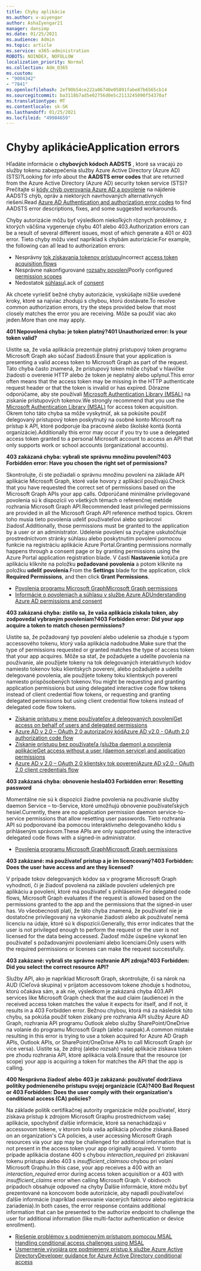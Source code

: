 ```yaml
---
title: Chyby aplikácie
ms.author: v-aiyengar
author: AshaIyengar21
manager: dansimp
ms.date: 01/25/2021
ms.audience: Admin
ms.topic: article
ms.service: o365-administration
ROBOTS: NOINDEX, NOFOLLOW
localization_priority: Normal
ms.collection: Adm_O365
ms.custom:
- "9004342"
- "7841"
ms.openlocfilehash: 2ef90b54ce222a06740e05891fabe87b6565cb14
ms.sourcegitcommit: ba3118b7ad5e02756d0e5c2113245090f54370af
ms.translationtype: MT
ms.contentlocale: sk-SK
ms.lasthandoff: 01/25/2021
ms.locfileid: "49984659"
---
```

# <a name="application-errors"></a><span data-ttu-id="90865-102">Chyby aplikácie</span><span class="sxs-lookup"><span data-stu-id="90865-102">Application errors</span></span>

<span data-ttu-id="90865-103">Hľadáte informácie o **chybových kódoch AADSTS** , ktoré sa vracajú zo služby tokenu zabezpečenia služby Azure Active Directory (Azure AD) (STS)?</span><span class="sxs-lookup"><span data-stu-id="90865-103">Looking for info about the **AADSTS error codes** that are returned from the Azure Active Directory (Azure AD) security token service (STS)?</span></span> <span data-ttu-id="90865-104">Prečítajte si [kódy chýb overovania Azure AD a povolenie](https://docs.microsoft.com/azure/active-directory/develop/reference-aadsts-error-codes) na nájdenie AADSTS chýb, opráv a niektorých navrhovaných alternatívnych riešení.</span><span class="sxs-lookup"><span data-stu-id="90865-104">Read [Azure AD Authentication and authorization error codes](https://docs.microsoft.com/azure/active-directory/develop/reference-aadsts-error-codes) to find AADSTS error descriptions, fixes, and some suggested workarounds.</span></span>

<span data-ttu-id="90865-105">Chyby autorizácie môžu byť výsledkom niekoľkých rôznych problémov, z ktorých väčšina vygeneruje chybu 401 alebo 403.</span><span class="sxs-lookup"><span data-stu-id="90865-105">Authorization errors can be a result of several different issues, most of which generate a 401 or 403 error.</span></span> <span data-ttu-id="90865-106">Tieto chyby môžu viesť napríklad k chybám autorizácie:</span><span class="sxs-lookup"><span data-stu-id="90865-106">For example, the following can all lead to authorization errors:</span></span>

- <span data-ttu-id="90865-107">Nesprávny [tok získavania tokenov prístupu](https://docs.microsoft.com/azure/active-directory/develop/reference-aadsts-error-codes)</span><span class="sxs-lookup"><span data-stu-id="90865-107">Incorrect [access token acquisition flows](https://docs.microsoft.com/azure/active-directory/develop/reference-aadsts-error-codes)</span></span> 
- <span data-ttu-id="90865-108">Nesprávne nakonfigurované [rozsahy povolení](https://docs.microsoft.com/azure/active-directory/develop/active-directory-v2-scopes)</span><span class="sxs-lookup"><span data-stu-id="90865-108">Poorly configured [permission scopes](https://docs.microsoft.com/azure/active-directory/develop/active-directory-v2-scopes)</span></span> 
- <span data-ttu-id="90865-109">Nedostatok [súhlasu](https://docs.microsoft.com/azure/active-directory/develop/active-directory-devhowto-multi-tenant-overview#understanding-user-and-admin-consent)</span><span class="sxs-lookup"><span data-stu-id="90865-109">Lack of [consent](https://docs.microsoft.com/azure/active-directory/develop/active-directory-devhowto-multi-tenant-overview#understanding-user-and-admin-consent)</span></span>

<span data-ttu-id="90865-110">Ak chcete vyriešiť bežné chyby autorizácie, vyskúšajte nižšie uvedené kroky, ktoré sa najviac zhodujú s chybou, ktorú dostávate.</span><span class="sxs-lookup"><span data-stu-id="90865-110">To resolve common authorization errors, try the steps provided below that most closely matches the error you are receiving.</span></span> <span data-ttu-id="90865-111">Môže sa použiť viac ako jeden.</span><span class="sxs-lookup"><span data-stu-id="90865-111">More than one may apply.</span></span>

<span data-ttu-id="90865-112">**401 Nepovolená chyba: je token platný?**</span><span class="sxs-lookup"><span data-stu-id="90865-112">**401 Unauthorized error: Is your token valid?**</span></span>

<span data-ttu-id="90865-113">Uistite sa, že vaša aplikácia prezentuje platný prístupový token programu Microsoft Graph ako súčasť žiadosti.</span><span class="sxs-lookup"><span data-stu-id="90865-113">Ensure that your application is presenting a valid access token to Microsoft Graph as part of the request.</span></span> <span data-ttu-id="90865-114">Táto chyba často znamená, že prístupový token môže chýbať v hlavičke žiadosti o overenie HTTP alebo že token je neplatný alebo uplynul.</span><span class="sxs-lookup"><span data-stu-id="90865-114">This error often means that the access token may be missing in the HTTP authenticate request header or that the token is invalid or has expired.</span></span> <span data-ttu-id="90865-115">Dôrazne odporúčame, aby ste používali [Microsoft Authentication Library (MSAL)](https://docs.microsoft.com/azure/active-directory/develop/msal-overview) na získanie prístupových tokenov.</span><span class="sxs-lookup"><span data-stu-id="90865-115">We strongly recommend that you use the [Microsoft Authentication Library (MSAL)](https://docs.microsoft.com/azure/active-directory/develop/msal-overview) for access token acquisition.</span></span> <span data-ttu-id="90865-116">Okrem toho táto chyba sa môže vyskytnúť, ak sa pokúsite použiť delegovaný prístupový token poskytnutý na osobné konto Microsoft na prístup k API, ktoré podporuje iba pracovné alebo školské kontá (kontá organizácie).</span><span class="sxs-lookup"><span data-stu-id="90865-116">Additionally this error may occur if you try to use a delegated access token granted to a personal Microsoft account to access an API that only supports work or school accounts (organizational accounts).</span></span>

<span data-ttu-id="90865-117">**403 zakázaná chyba: vybrali ste správnu množinu povolení?**</span><span class="sxs-lookup"><span data-stu-id="90865-117">**403 Forbidden error: Have you chosen the right set of permissions?**</span></span>

<span data-ttu-id="90865-118">Skontrolujte, či ste požiadali o správnu množinu povolení na základe API aplikácie Microsoft Graph, ktoré vaše hovory z aplikácií používajú.</span><span class="sxs-lookup"><span data-stu-id="90865-118">Check that you have requested the correct set of permissions based on the Microsoft Graph APIs your app calls.</span></span> <span data-ttu-id="90865-119">Odporúčané minimálne privilegované povolenia sú k dispozícii vo všetkých témach o referenčnej metóde rozhrania Microsoft Graph API.</span><span class="sxs-lookup"><span data-stu-id="90865-119">Recommended least privileged permissions are provided in all the Microsoft Graph API reference method topics.</span></span> <span data-ttu-id="90865-120">Okrem toho musia tieto povolenia udeliť používateľovi alebo správcovi žiadosť.</span><span class="sxs-lookup"><span data-stu-id="90865-120">Additionally, those permissions must be granted to the application by a user or an administrator.</span></span> <span data-ttu-id="90865-121">Udelenie povolení sa zvyčajne uskutočňuje prostredníctvom stránky súhlasu alebo poskytnutím povolení pomocou funkcie na registráciu aplikácie Azure Portal.</span><span class="sxs-lookup"><span data-stu-id="90865-121">Granting permissions normally happens through a consent page or by granting permissions using the Azure Portal application registration blade.</span></span> <span data-ttu-id="90865-122">V časti **Nastavenie** kotúča pre aplikáciu kliknite na položku **požadované povolenia** a potom kliknite na položku **udeliť povolenia**.</span><span class="sxs-lookup"><span data-stu-id="90865-122">From the **Settings** blade for the application, click **Required Permissions**, and then click **Grant Permissions**.</span></span>

- [<span data-ttu-id="90865-123">Povolenia programu Microsoft Graph</span><span class="sxs-lookup"><span data-stu-id="90865-123">Microsoft Graph permissions</span></span>](https://docs.microsoft.com/graph/permissions-reference) 
- [<span data-ttu-id="90865-124">Informácie o povoleniach a súhlasu v službe Azure AD</span><span class="sxs-lookup"><span data-stu-id="90865-124">Understanding Azure AD permissions and consent</span></span>](https://docs.microsoft.com/azure/active-directory/develop/v2-permissions-and-consent) 

<span data-ttu-id="90865-125">**403 zakázaná chyba: zistilo sa, že vaša aplikácia získala token, aby zodpovedal vybraným povoleniam?**</span><span class="sxs-lookup"><span data-stu-id="90865-125">**403 Forbidden error: Did your app acquire a token to match chosen permissions?**</span></span>

<span data-ttu-id="90865-126">Uistite sa, že požadovaný typ povolení alebo udelenie sa zhoduje s typom accessového tokenu, ktorý vaša aplikácia nadobudne.</span><span class="sxs-lookup"><span data-stu-id="90865-126">Make sure that the type of permissions requested or granted matches the type of access token that your app acquires.</span></span> <span data-ttu-id="90865-127">Môže sa stať, že požadujete a udelíte povolenia na používanie, ale použijete tokeny na tok delegovaných interaktívnych kódov namiesto tokenov toku klientskych poverení, alebo požadujete a udelíte delegované povolenia, ale použijete tokeny toku klientskych poverení namiesto prispôsobených tokenov.</span><span class="sxs-lookup"><span data-stu-id="90865-127">You might be requesting and granting application permissions but using delegated interactive code flow tokens instead of client credential flow tokens, or requesting and granting delegated permissions but using client credential flow tokens instead of delegated code flow tokens.</span></span>

- [<span data-ttu-id="90865-128">Získanie prístupu v mene používateľov a delegovaných povolení</span><span class="sxs-lookup"><span data-stu-id="90865-128">Get access on behalf of users and delegated permissions</span></span>](https://docs.microsoft.com/graph/auth_v2_user) 
- [<span data-ttu-id="90865-129">Azure AD v 2.0 – OAuth 2,0 autorizačný kód</span><span class="sxs-lookup"><span data-stu-id="90865-129">Azure AD v2.0 - OAuth 2.0 authorization code flow</span></span>](https://docs.microsoft.com/azure/active-directory/develop/v2-oauth2-auth-code-flow) 
- [<span data-ttu-id="90865-130">Získanie prístupu bez používateľa (služba daemon) a povolenia aplikácie</span><span class="sxs-lookup"><span data-stu-id="90865-130">Get access without a user (daemon service) and application permissions</span></span>](https://docs.microsoft.com/graph/auth_v2_service) 
- [<span data-ttu-id="90865-131">Azure AD v 2.0 – OAuth 2,0 klientsky tok poverení</span><span class="sxs-lookup"><span data-stu-id="90865-131">Azure AD v2.0 - OAuth 2.0 client credentials flow</span></span>](https://docs.microsoft.com/azure/active-directory/develop/v2-oauth2-client-creds-grant-flow) 

<span data-ttu-id="90865-132">**403 zakázaná chyba: obnovenie hesla**</span><span class="sxs-lookup"><span data-stu-id="90865-132">**403 Forbidden error: Resetting password**</span></span>

<span data-ttu-id="90865-133">Momentálne nie sú k dispozícii žiadne povolenia na používanie služby daemon Service – to-Service, ktoré umožňujú obnovenie používateľských hesiel.</span><span class="sxs-lookup"><span data-stu-id="90865-133">Currently, there are no application permission daemon service-to-service permissions that allow resetting user passwords.</span></span> <span data-ttu-id="90865-134">Tieto rozhrania API sú podporované iba pomocou interaktívneho delegovaného kódu s prihláseným správcom.</span><span class="sxs-lookup"><span data-stu-id="90865-134">These APIs are only supported using the interactive delegated code flows with a signed-in administrator.</span></span>

- [<span data-ttu-id="90865-135">Povolenia programu Microsoft Graph</span><span class="sxs-lookup"><span data-stu-id="90865-135">Microsoft Graph permissions</span></span>](https://docs.microsoft.com/graph/permissions-reference)

<span data-ttu-id="90865-136">**403 zakázané: má používateľ prístup a je im licencovaný?**</span><span class="sxs-lookup"><span data-stu-id="90865-136">**403 Forbidden: Does the user have access and are they licensed?**</span></span>

<span data-ttu-id="90865-137">V prípade tokov delegovaných kódov sa v programe Microsoft Graph vyhodnotí, či je žiadosť povolená na základe povolení udelených pre aplikáciu a povolení, ktoré má používateľ s prihlásením.</span><span class="sxs-lookup"><span data-stu-id="90865-137">For delegated code flows, Microsoft Graph evaluates if the request is allowed based on the permissions granted to the app and the permissions that the signed-in user has.</span></span> <span data-ttu-id="90865-138">Vo všeobecnosti platí, že táto chyba znamená, že používateľ nie je dostatočne privilegovaný na vykonanie žiadosti alebo ak používateľ nemá licenciu na údaje, ktoré sú k dispozícii.</span><span class="sxs-lookup"><span data-stu-id="90865-138">Generally, this error indicates that the user is not privileged enough to perform the request or the user is not licensed for the data being accessed.</span></span> <span data-ttu-id="90865-139">Žiadosť môže úspešne vykonať len používateľ s požadovanými povoleniami alebo licenciami.</span><span class="sxs-lookup"><span data-stu-id="90865-139">Only users with the required permissions or licenses can make the request successfully.</span></span>

<span data-ttu-id="90865-140">**403 zakázané: vybrali ste správne rozhranie API zdroja?**</span><span class="sxs-lookup"><span data-stu-id="90865-140">**403 Forbidden: Did you select the correct resource API?**</span></span>

<span data-ttu-id="90865-141">Služby API, ako je napríklad Microsoft Graph, skontrolujte, či sa nárok na AUD (Cieľová skupina) v prijatom accessovom tokene zhoduje s hodnotou, ktorú očakáva sám, a ak nie, výsledkom je zakázaná chyba 403.</span><span class="sxs-lookup"><span data-stu-id="90865-141">API services like Microsoft Graph check that the aud claim (audience) in the received access token matches the value it expects for itself, and if not, it results in a 403 Forbidden error.</span></span> <span data-ttu-id="90865-142">Bežnou chybou, ktorá má za následok túto chybu, sa pokúša použiť token získaný pre rozhrania API služby Azure AD Graph, rozhrania API programu Outlook alebo služby SharePoint/OneDrive na volanie do programu Microsoft Graph (alebo naopak).</span><span class="sxs-lookup"><span data-stu-id="90865-142">A common mistake resulting in this error is trying to use a token acquired for Azure AD Graph APIs, Outlook APIs, or SharePoint/OneDrive APIs to call Microsoft Graph (or vice versa).</span></span> <span data-ttu-id="90865-143">Uistite sa, že zdroj (alebo rozsah) vašej aplikácie získava token pre zhodu rozhrania API, ktoré aplikácia volá.</span><span class="sxs-lookup"><span data-stu-id="90865-143">Ensure that the resource (or scope) your app is acquiring a token for matches the API that the app is calling.</span></span>

<span data-ttu-id="90865-144">**400 Nesprávna žiadosť alebo 403 je zakázaná: používateľ dodržiava politiky podmieneného prístupu svojej organizácie (CA)?**</span><span class="sxs-lookup"><span data-stu-id="90865-144">**400 Bad Request or 403 Forbidden: Does the user comply with their organization's conditional access (CA) policies?**</span></span>

<span data-ttu-id="90865-145">Na základe politík certifikačnej autority organizácie môže používateľ, ktorý získava prístup k zdrojom Microsoft Graphu prostredníctvom vašej aplikácie, spochybniť ďalšie informácie, ktoré sa nenachádzajú v accessovom tokene, v ktorom bola vaša aplikácia pôvodne získaná.</span><span class="sxs-lookup"><span data-stu-id="90865-145">Based on an organization's CA policies, a user accessing Microsoft Graph resources via your app may be challenged for additional information that is not present in the access token your app originally acquired.</span></span> <span data-ttu-id="90865-146">V tomto prípade aplikácia dostane 400 s chybou *interaction_required* pri získavaní tokenu prístupu alebo 403 s *insufficient_claimsou* chybou pri volaní Microsoft Graphu.</span><span class="sxs-lookup"><span data-stu-id="90865-146">In this case, your app receives a 400 with an *interaction_required* error during access token acquisition or a 403 with *insufficient_claims* error when calling Microsoft Graph.</span></span> <span data-ttu-id="90865-147">V obidvoch prípadoch obsahuje odpoveď na chyby Ďalšie informácie, ktoré môžu byť prezentované na koncovom bode autorizácie, aby napadli používateľovi ďalšie informácie (napríklad overovanie viacerých faktorov alebo registrácia zariadenia).</span><span class="sxs-lookup"><span data-stu-id="90865-147">In both cases, the error response contains additional information that can be presented to the authorize endpoint to challenge the user for additional information (like multi-factor authentication or device enrollment).</span></span>

- [<span data-ttu-id="90865-148">Riešenie problémov s podmieneným prístupom pomocou MSAL </span><span class="sxs-lookup"><span data-stu-id="90865-148">Handling conditional access challenges using MSAL </span></span>](https://docs.microsoft.com/azure/active-directory/develop/msal-handling-exceptions#conditional-access-and-claims-challenges)
- [<span data-ttu-id="90865-149">Usmernenie vývojára pre podmienený prístup k službe Azure Active Directory</span><span class="sxs-lookup"><span data-stu-id="90865-149">Developer guidance for Azure Active Directory conditional access</span></span>](https://docs.microsoft.com/azure/active-directory/develop/conditional-access-dev-guide)
